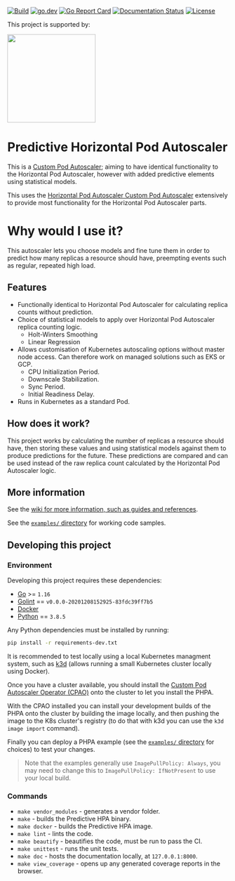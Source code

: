 [![Build](https://github.com/jthomperoo/predictive-horizontal-pod-autoscaler/workflows/main/badge.svg)](https://github.com/jthomperoo/predictive-horizontal-pod-autoscaler/actions)
[![go.dev](https://img.shields.io/badge/go.dev-reference-007d9c?logo=go&logoColor=white&style=flat)](https://pkg.go.dev/github.com/jthomperoo/predictive-horizontal-pod-autoscaler)
[![Go Report Card](https://goreportcard.com/badge/github.com/jthomperoo/predictive-horizontal-pod-autoscaler)](https://goreportcard.com/report/github.com/jthomperoo/predictive-horizontal-pod-autoscaler)
[![Documentation Status](https://readthedocs.org/projects/predictive-horizontal-pod-autoscaler/badge/?version=latest)](https://predictive-horizontal-pod-autoscaler.readthedocs.io/en/latest)
[![License](https://img.shields.io/:license-apache-blue.svg)](https://www.apache.org/licenses/LICENSE-2.0.html)

<p>This project is supported by:</p>
<p>
  <a href="https://www.digitalocean.com/">
    <img src="https://opensource.nyc3.cdn.digitaloceanspaces.com/attribution/assets/SVG/DO_Logo_horizontal_blue.svg" width="201px">
  </a>
</p>

# Predictive Horizontal Pod Autoscaler

This is a [Custom Pod Autoscaler](https://www.github.com/jthomperoo/custom-pod-autoscaler); aiming to have identical
functionality to the Horizontal Pod Autoscaler, however with added predictive elements using statistical models.

This uses the [Horizontal Pod Autoscaler Custom Pod
Autoscaler](https://www.github.com/jthomperoo/horizontal-pod-autoscaler) extensively to provide most functionality for
the Horizontal Pod Autoscaler parts.

# Why would I use it?

This autoscaler lets you choose models and fine tune them in order to predict how many replicas a resource should have,
preempting events such as regular, repeated high load.

## Features

* Functionally identical to Horizontal Pod Autoscaler for calculating replica counts without prediction.
* Choice of statistical models to apply over Horizontal Pod Autoscaler replica counting logic.
    * Holt-Winters Smoothing
    * Linear Regression
* Allows customisation of Kubernetes autoscaling options without master node access. Can therefore work on managed
solutions such as EKS or GCP.
    * CPU Initialization Period.
    * Downscale Stabilization.
    * Sync Period.
    * Initial Readiness Delay.
* Runs in Kubernetes as a standard Pod.

## How does it work?

This project works by calculating the number of replicas a resource should have, then storing these values and using
statistical models against them to produce predictions for the future. These predictions are compared and can be used
instead of the raw replica count calculated by the Horizontal Pod Autoscaler logic.

## More information

See the [wiki for more information, such as guides and
references](https://predictive-horizontal-pod-autoscaler.readthedocs.io/en/latest/).

See the [`examples/` directory](./examples) for working code samples.

## Developing this project

### Environment

Developing this project requires these dependencies:

* [Go](https://golang.org/doc/install) >= `1.16`
* [Golint](https://github.com/golang/lint) == `v0.0.0-20201208152925-83fdc39ff7b5`
* [Docker](https://docs.docker.com/install/)
* [Python](https://www.python.org/downloads/) == `3.8.5`

Any Python dependencies must be installed by running:

```bash
pip install -r requirements-dev.txt
```

It is recommended to test locally using a local Kubernetes managment system, such as
[k3d](https://github.com/rancher/k3d) (allows running a small Kubernetes cluster locally using Docker).

Once you have
a cluster available, you should install the [Custom Pod Autoscaler Operator
(CPAO)](https://github.com/jthomperoo/custom-pod-autoscaler-operator/blob/master/INSTALL.md)
onto the cluster to let you install the PHPA.

With the CPAO installed you can install your development builds of the PHPA onto the cluster by building the image
locally, and then pushing the image to the K8s cluster's registry (to do that with k3d you can use the
`k3d image import` command).

Finally you can deploy a PHPA example (see the [`examples/` directory](./examples) for choices) to test your changes.

> Note that the examples generally use `ImagePullPolicy: Always`, you may need to change this to
> `ImagePullPolicy: IfNotPresent` to use your local build.

### Commands

* `make vendor_modules` - generates a vendor folder.
* `make` - builds the Predictive HPA binary.
* `make docker` - builds the Predictive HPA image.
* `make lint` - lints the code.
* `make beautify` - beautifies the code, must be run to pass the CI.
* `make unittest` - runs the unit tests.
* `make doc` - hosts the documentation locally, at `127.0.0.1:8000`.
* `make view_coverage` - opens up any generated coverage reports in the browser.
